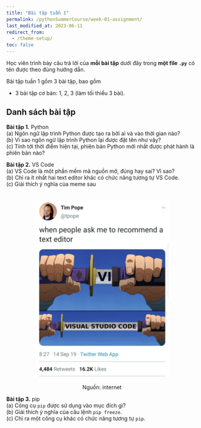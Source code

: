 ```yaml
---
title: "Bài tập tuần 1"
permalink: /pythonSummerCourse/week-01-assignment/
last_modified_at: 2023-06-11
redirect_from:
  - /theme-setup/
toc: false
---
```


Học viên trình bày câu trả lời của **mỗi bài tập** dưới đây trong **một file `.py`** có tên được theo đúng hướng dẫn.

Bài tập tuần 1 gồm 3 bài tập, bao gồm
- 3 bài tập cơ bản: 1, 2, 3 (làm tối thiểu 3 bài).


## Danh sách bài tập

**Bài tập 1.** Python \
(a) Ngôn ngữ lập trình Python được tạo ra bởi ai và vào thời gian nào? \
(b) Vì sao ngôn ngữ lập trình Python lại được đặt tên như vậy? \
(c) Tính tới thời điểm hiện tại, phiên bản Python mới nhất được phát hành là phiên bản nào?


**Bài tập 2.** VS Code \
(a) VS Code là một phần mềm mã nguồn mở, đúng hay sai? Vì sao? \
(b) Chỉ ra ít nhất hai text editor khác có chức năng tương tự VS Code. \
(c) Giải thích ý nghĩa của meme sau


<div>
    <img src="/assets/images/courses/homework/vscode_meme.png"
    style="width:70%;
    max-width:700px;
    display: block;
    margin-left: auto;
    margin-right: auto;
    padding-top:20px;
    padding-bottom:20px;">
</div>

<center> Nguồn: internet </center>


**Bài tập 3.** pip \
(a) Công cụ `pip` được sử dụng vào mục đích gì? \
(b) Giải thích ý nghĩa của câu lệnh `pip freeze`. \
(c) Chỉ ra một công cụ khác có chức năng tương tự `pip`.

